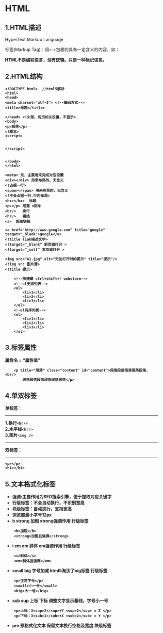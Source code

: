 
# HTML

## 1.HTML描述  
HyperText Markup Language

标签(Markup Tag)：用< >包裹的具有一定含义的内容，如：<strong>  </storng>

HTML不是编程语言，没有逻辑。只是一种标记语言。

## 2.HTML结构
```
<!DOCTYPE html>  //html5解析
<html>
<head>
<meta charset="utf-8"> <!--编码方式-->
<title>标题</title>

</head> <!头部，网页相关设置，不显示>
<body>
<p>段落</p>
<!脚本>
<script> 


</script>


</body>
</html>
```
```
<meta> 元，主要用来完成对应设置
<div></div> 用来布局的，无含义
<!占据一行>
<span></span> 用来布局的，无含义
<!不会占据一行,行内布局>
<hx></hx>  标题
<p></p> 段落 =回车
<br/>   换行
<hr/>   横线
<a>  超级链接

<a href="http://www.google.com" title="google" target="_blank">google</a>
<!title link描述文字>
<!target="_blank" 新页面打开 >
<!target="_self" 本页面打开 >

<img src="A1.jpg" alt="无法打开时的提示" title="提示"/>
<!img src 图片源>
<!title 提示>

    <!--快捷键 ctrl+shift+/ webstorm-->
    <!--ul无须列表-->
    <ul>
        <li>1</li>
        <li>2</li>
        <li>3</li>
    </ul>
    <!-ol有序列表-->
    <ol>
        <li>1</li>
        <li>2</li>
        <li>3</li>
    </ol>

```
## 3.标签属性
属性名 = “属性值”
```
    <p title="段落" class="content" id="content">段落段落段落段落段落,<br/>
        段落段落段落段落段落段落</p>
 ```
## 4.单双标签
单标签：
***
1.换行`<br/>`<br/>
2.水平线`<hr/>`<br/>
3.图片`<img />`<br/>
***
双标签：
***
```
<p></p>
<h1></h1>
```
## 5.文本格式化标签
+ 强调:主要作用为SEO搜索引擎，便于提取对应关键字
+ 行级标签：不会自动换行，不识别宽高
+ 块级标签：自动换行，支持宽高
+ 浏览器最小字号12px
+ b strong 加粗 strong强调作用 行级标签
```
    <b>加粗</b>
    <strong>加粗且强调</strong>
```
+ i em  em 斜体 em强调作用 行级标签
```
    <i>斜体</i>
    <em>斜体且强调</em>
```
+ small big 字号加减 html5淘汰了big标签 行级标签
```
    <p>正常字号</p>
    <small>小一号</small>
    <big>大一号</big>   
```
+ sub sup 上标 下标 调整文字显示基线，字号小一号
```
    <p>上标：X<sup>2</sup>+Y <sup>2</sup> = Z </p>
    <p>下标：X<sub>1</sub>+X <sub>2</sub> = Y </p>
```
+ pre  预格式化文本 保留文本换行空格及宽度 块级标签
